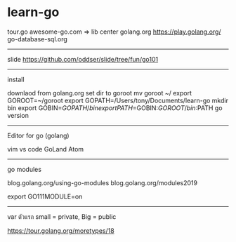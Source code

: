 # learn-go
tour.go
awesome-go.com => lib center
golang.org
https://play.golang.org/
go-database-sql.org

--------------------
slide
https://github.com/oddser/slide/tree/fun/go101

--------------------
install

downlaod from golang.org
set dir to goroot
mv goroot ~/
export GOROOT=~/goroot
export GOPATH=/Users/tony/Documents/learn-go
mkdir bin
export GOBIN=$GOPATH/bin
export PATH=$GOBIN:$GOROOT/bin:$PATH
go version

--------------------
Editor for go (golang)

vim
vs code
GoLand
Atom

--------------------
go modules

blog.golang.org/using-go-modules
blog.golang.org/modules2019

export GO111MODULE=on

--------------------
var ตัวแรก small = private, Big = public

https://tour.golang.org/moretypes/18


